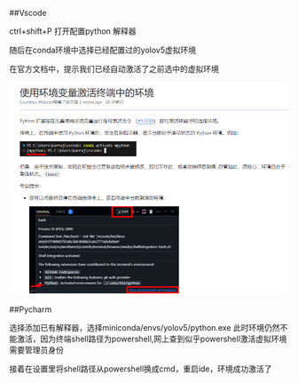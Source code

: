 ##Vscode

ctrl+shift+P  打开配置python 解释器

随后在conda环境中选择已经配置过的yolov5虚拟环境

在官方文档中，提示我们已经自动激活了之前选中的虚拟环境

![](assert/vscode配置虚拟环境.PNG)


##Pycharm

选择添加已有解释器，选择miniconda/envs/yolov5/python.exe
此时环境仍然不能激活，因为终端shell路径为powershell,网上查到似乎powershell激活虚拟环境需要管理员身份

接着在设置里将shell路径从powershell换成cmd，重启ide，环境成功激活了



